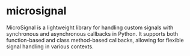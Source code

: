 # microsignal
MicroSignal is a lightweight library for handling custom signals with synchronous and asynchronous callbacks in Python. It supports both function-based and class method-based callbacks, allowing for flexible signal handling in various contexts.
